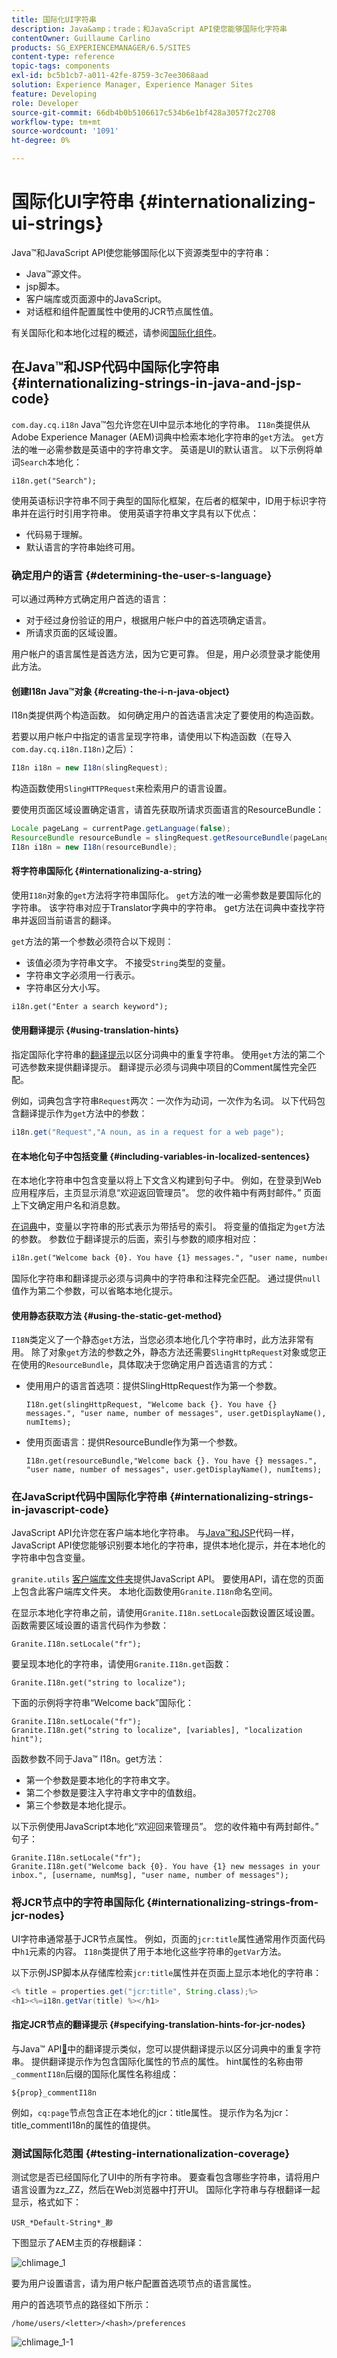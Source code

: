```yaml
---
title: 国际化UI字符串
description: Java&amp；trade；和JavaScript API使您能够国际化字符串
contentOwner: Guillaume Carlino
products: SG_EXPERIENCEMANAGER/6.5/SITES
content-type: reference
topic-tags: components
exl-id: bc5b1cb7-a011-42fe-8759-3c7ee3068aad
solution: Experience Manager, Experience Manager Sites
feature: Developing
role: Developer
source-git-commit: 66db4b0b5106617c534b6e1bf428a3057f2c2708
workflow-type: tm+mt
source-wordcount: '1091'
ht-degree: 0%

---
```


# 国际化UI字符串 {#internationalizing-ui-strings}

Java™和JavaScript API使您能够国际化以下资源类型中的字符串：

* Java™源文件。
* jsp脚本。
* 客户端库或页面源中的JavaScript。
* 对话框和组件配置属性中使用的JCR节点属性值。

有关国际化和本地化过程的概述，请参阅[国际化组件](/help/sites-developing/i18n.md)。

## 在Java™和JSP代码中国际化字符串 {#internationalizing-strings-in-java-and-jsp-code}

`com.day.cq.i18n` Java™包允许您在UI中显示本地化的字符串。 `I18n`类提供从Adobe Experience Manager (AEM)词典中检索本地化字符串的`get`方法。 `get`方法的唯一必需参数是英语中的字符串文字。 英语是UI的默认语言。 以下示例将单词`Search`本地化：

`i18n.get("Search");`

使用英语标识字符串不同于典型的国际化框架，在后者的框架中，ID用于标识字符串并在运行时引用字符串。 使用英语字符串文字具有以下优点：

* 代码易于理解。
* 默认语言的字符串始终可用。

### 确定用户的语言 {#determining-the-user-s-language}

可以通过两种方式确定用户首选的语言：

* 对于经过身份验证的用户，根据用户帐户中的首选项确定语言。
* 所请求页面的区域设置。

用户帐户的语言属性是首选方法，因为它更可靠。 但是，用户必须登录才能使用此方法。

#### 创建I18n Java™对象 {#creating-the-i-n-java-object}

I18n类提供两个构造函数。 如何确定用户的首选语言决定了要使用的构造函数。

若要以用户帐户中指定的语言呈现字符串，请使用以下构造函数（在导入`com.day.cq.i18n.I18n)`之后）：

```java
I18n i18n = new I18n(slingRequest);
```

构造函数使用`SlingHTTPRequest`来检索用户的语言设置。

要使用页面区域设置确定语言，请首先获取所请求页面语言的ResourceBundle：

```java
Locale pageLang = currentPage.getLanguage(false);
ResourceBundle resourceBundle = slingRequest.getResourceBundle(pageLang);
I18n i18n = new I18n(resourceBundle);
```

#### 将字符串国际化 {#internationalizing-a-string}

使用`I18n`对象的`get`方法将字符串国际化。 `get`方法的唯一必需参数是要国际化的字符串。 该字符串对应于Translator字典中的字符串。 get方法在词典中查找字符串并返回当前语言的翻译。

`get`方法的第一个参数必须符合以下规则：

* 该值必须为字符串文字。 不接受`String`类型的变量。
* 字符串文字必须用一行表示。
* 字符串区分大小写。

```xml
i18n.get("Enter a search keyword");
```

#### 使用翻译提示 {#using-translation-hints}

指定国际化字符串的[翻译提示](/help/sites-developing/i18n-translator.md#adding-changing-and-removing-strings)以区分词典中的重复字符串。 使用`get`方法的第二个可选参数来提供翻译提示。 翻译提示必须与词典中项目的Comment属性完全匹配。

例如，词典包含字符串`Request`两次：一次作为动词，一次作为名词。 以下代码包含翻译提示作为`get`方法中的参数：

```java
i18n.get("Request","A noun, as in a request for a web page");
```

#### 在本地化句子中包括变量 {#including-variables-in-localized-sentences}

在本地化字符串中包含变量以将上下文含义构建到句子中。 例如，在登录到Web应用程序后，主页显示消息“欢迎返回管理员”。 您的收件箱中有两封邮件。” 页面上下文确定用户名和消息数。

[在词典](/help/sites-developing/i18n-translator.md#adding-changing-and-removing-strings)中，变量以字符串的形式表示为带括号的索引。 将变量的值指定为`get`方法的参数。 参数位于翻译提示的后面，索引与参数的顺序相对应：

```xml
i18n.get("Welcome back {0}. You have {1} messages.", "user name, number of messages", user.getDisplayName(), numItems);
```

国际化字符串和翻译提示必须与词典中的字符串和注释完全匹配。 通过提供`null`值作为第二个参数，可以省略本地化提示。

#### 使用静态获取方法 {#using-the-static-get-method}

`I18N`类定义了一个静态`get`方法，当您必须本地化几个字符串时，此方法非常有用。 除了对象`get`方法的参数之外，静态方法还需要`SlingHttpRequest`对象或您正在使用的`ResourceBundle`，具体取决于您确定用户首选语言的方式：

* 使用用户的语言首选项：提供SlingHttpRequest作为第一个参数。

  `I18n.get(slingHttpRequest, "Welcome back {}. You have {} messages.", "user name, number of messages", user.getDisplayName(), numItems);`
* 使用页面语言：提供ResourceBundle作为第一个参数。

  `I18n.get(resourceBundle,"Welcome back {}. You have {} messages.", "user name, number of messages", user.getDisplayName(), numItems);`

### 在JavaScript代码中国际化字符串 {#internationalizing-strings-in-javascript-code}

JavaScript API允许您在客户端本地化字符串。 与[Java™和JSP](#internationalizing-strings-in-java-and-jsp-code)代码一样，JavaScript API使您能够识别要本地化的字符串，提供本地化提示，并在本地化的字符串中包含变量。

`granite.utils` [客户端库文件夹](/help/sites-developing/clientlibs.md)提供JavaScript API。 要使用API，请在您的页面上包含此客户端库文件夹。 本地化函数使用`Granite.I18n`命名空间。

在显示本地化字符串之前，请使用`Granite.I18n.setLocale`函数设置区域设置。 函数需要区域设置的语言代码作为参数：

```
Granite.I18n.setLocale("fr");
```

要呈现本地化的字符串，请使用`Granite.I18n.get`函数：

```
Granite.I18n.get("string to localize");
```

下面的示例将字符串“Welcome back”国际化：

```
Granite.I18n.setLocale("fr");
Granite.I18n.get("string to localize", [variables], "localization hint");
```

函数参数不同于Java™ I18n。get方法：

* 第一个参数是要本地化的字符串文字。
* 第二个参数是要注入字符串文字中的值数组。
* 第三个参数是本地化提示。

以下示例使用JavaScript本地化“欢迎回来管理员”。 您的收件箱中有两封邮件。” 句子：

```
Granite.I18n.setLocale("fr");
Granite.I18n.get("Welcome back {0}. You have {1} new messages in your inbox.", [username, numMsg], "user name, number of messages");
```

### 将JCR节点中的字符串国际化 {#internationalizing-strings-from-jcr-nodes}

UI字符串通常基于JCR节点属性。 例如，页面的`jcr:title`属性通常用作页面代码中`h1`元素的内容。 `I18n`类提供了用于本地化这些字符串的`getVar`方法。

以下示例JSP脚本从存储库检索`jcr:title`属性并在页面上显示本地化的字符串：

```java
<% title = properties.get("jcr:title", String.class);%>
<h1><%=i18n.getVar(title) %></h1>
```

#### 指定JCR节点的翻译提示 {#specifying-translation-hints-for-jcr-nodes}

与Java™ API[&#128279;](#using-translation-hints)中的翻译提示类似，您可以提供翻译提示以区分词典中的重复字符串。 提供翻译提示作为包含国际化属性的节点的属性。 hint属性的名称由带`_commentI18n`后缀的国际化属性名称组成：

`${prop}_commentI18n`

例如，`cq:page`节点包含正在本地化的jcr：title属性。 提示作为名为jcr：title_commentI18n的属性的值提供。

### 测试国际化范围 {#testing-internationalization-coverage}

测试您是否已经国际化了UI中的所有字符串。 要查看包含哪些字符串，请将用户语言设置为zz_ZZ，然后在Web浏览器中打开UI。 国际化字符串与存根翻译一起显示，格式如下：

`USR_*Default-String*_尠`

下图显示了AEM主页的存根翻译：

![chlimage_1](assets/chlimage_1a.jpeg)

要为用户设置语言，请为用户帐户配置首选项节点的语言属性。

用户的首选项节点的路径如下所示：

`/home/users/<letter>/<hash>/preferences`

![chlimage_1-1](assets/chlimage_1-1a.jpeg)

